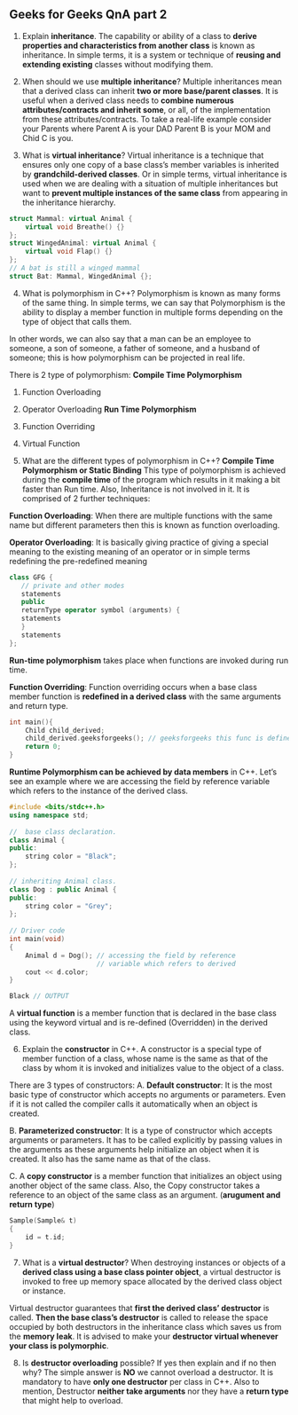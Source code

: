 ## Geeks for Geeks QnA part 2

1. Explain **inheritance**.
The capability or ability of a class to **derive properties and characteristics from another class** is known as inheritance. 
In simple terms, it is a system or technique of **reusing and extending existing** classes without modifying them.

2. When should we use **multiple inheritance**?
Multiple inheritances mean that a derived class can inherit **two or more base/parent classes**. It is useful when a derived class
needs to **combine numerous attributes/contracts and inherit some**, or all, of the implementation from these attributes/contracts.
To take a real-life example consider your Parents where Parent A is your DAD Parent B is your MOM and Chid C is you.

3. What is **virtual inheritance**?
Virtual inheritance is a technique that ensures only one copy of a base class’s member variables is inherited by 
**grandchild-derived classes**. Or in simple terms, virtual inheritance is used when we are dealing with a situation of
multiple inheritances but want to **prevent multiple instances of the same class** from appearing in the inheritance hierarchy.

```cpp
struct Mammal: virtual Animal {
    virtual void Breathe() {}
};
struct WingedAnimal: virtual Animal {
    virtual void Flap() {}
};
// A bat is still a winged mammal
struct Bat: Mammal, WingedAnimal {};
```

4. What is polymorphism in C++?
Polymorphism is known as many forms of the same thing. In simple terms, we can say that Polymorphism is the ability to display a member function in multiple forms depending on the type of object that calls them. 

In other words, we can also say that a man can be an employee to someone, a son of someone, a father of someone, and a husband of someone; this is how polymorphism can be projected in real life.

There is 2 type of polymorphism:
**Compile Time Polymorphism**
1. Function Overloading
2. Operator Overloading
**Run Time Polymorphism**
1. Function Overriding
2. Virtual Function

5. What are the different types of polymorphism in C++?
**Compile Time Polymorphism or Static Binding**
This type of polymorphism is achieved during the **compile time** of the program which results in it making a bit faster
than Run time. Also, Inheritance is not involved in it. It is comprised of 2 further techniques:

**Function Overloading**: When there are multiple functions with the same name but different parameters then this is known
as function overloading.

**Operator Overloading**: It is basically giving practice of giving a special meaning to the existing meaning of an operator or in simple terms redefining the pre-redefined meaning

```cpp
class GFG {
   // private and other modes
   statements
   public
   returnType operator symbol (arguments) {
   statements
   } 
   statements
};
```

**Run-time polymorphism** takes place when functions are invoked during run time. 
 
**Function Overriding**: Function overriding occurs when a base class member function is **redefined in a derived class**
with the same arguments and return type.

```cpp
int main(){
    Child child_derived;
    child_derived.geeksforgeeks(); // geeksforgeeks this func is defined in both base and dervied class
    return 0;
}
```

**Runtime Polymorphism can be achieved by data members** in C++. Let’s see an example where we are accessing the field by 
reference variable which refers to the instance of the derived class.

```cpp
#include <bits/stdc++.h>
using namespace std;
 
//  base class declaration.
class Animal {
public:
    string color = "Black";
};
 
// inheriting Animal class.
class Dog : public Animal {
public:
    string color = "Grey";
};
 
// Driver code
int main(void)
{
    Animal d = Dog(); // accessing the field by reference
                      // variable which refers to derived
    cout << d.color;
}

Black // OUTPUT
```

A **virtual function** is a member function that is declared in the base class using the keyword virtual and 
is re-defined (Overridden) in the derived class.

6. Explain the **constructor** in C++.
A constructor is a special type of member function of a class, whose name is the same as that of the class by whom it is invoked 
and initializes value to the object of a class. 

There are 3 types of constructors:
A. **Default constructor**: It is the most basic type of constructor which accepts no arguments or parameters. Even if it is not 
called the compiler calls it automatically when an object is created.

B. **Parameterized constructor**: It is a type of constructor which accepts arguments or parameters. It has to be called explicitly
   by passing values in the arguments as these arguments help initialize an object when it is created. It also has the same name
   as that of the class. 

C. A **copy constructor** is a member function that initializes an object using another object of the same class. Also, the 
   Copy constructor takes a reference to an object of the same class as an argument. (**arugument and return type**)

```cpp
Sample(Sample& t) 
{
    id = t.id;
}
```

7. What is a **virtual destructor**?
When destroying instances or objects of a **derived class using a base class pointer object**, a virtual destructor is invoked to
free up memory space allocated by the derived class object or instance.

Virtual destructor guarantees that **first the derived class’ destructor** is called. **Then the base class’s destructor**
is called to release the space occupied by both destructors in the inheritance class which saves us from the **memory leak**.
It is advised to make your **destructor virtual whenever your class is polymorphic**.

8. Is **destructor overloading** possible? If yes then explain and if no then why?
The simple answer is **NO** we cannot overload a destructor. It is mandatory to have **only one destructor** per class in C++. 
Also to mention, Destructor **neither take arguments** nor they have a **return type** that might help to overload.
